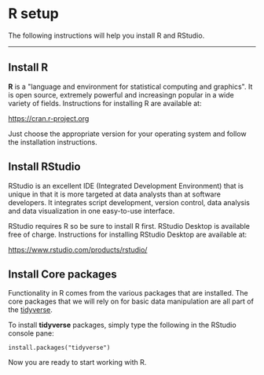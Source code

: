 # R setup

The following instructions will help you install R and RStudio.

-----

## Install R

**R** is a "language and environment for statistical computing and graphics".
It is open source, extremely powerful and increasingn popular in a wide variety
of fields. Instructions for installing R are available at: 

https://cran.r-project.org

Just choose the appropriate version for your operating system and follow the
installation instructions.

## Install RStudio

RStudio is an excellent IDE (Integrated Development Environment) that is unique
in that it is more targeted at data analysts than at software developers. It
integrates script development, version control, data analysis and data visualization
in one easy-to-use interface.

RStudio requires R so be sure to install R first. RStudio Desktop is available
free of charge. Instructions for installing RStudio Desktop are available at:

https://www.rstudio.com/products/rstudio/

## Install Core packages

Functionality in R comes from the various packages that are installed. The core
packages that we will rely on for basic data manipulation are all part of the
[tidyverse](https://www.tidyverse.org).

To install **tidyverse** packages, simply type the following in the RStudio
console pane:

```
install.packages("tidyverse")
```

Now you are ready to start working with R. 